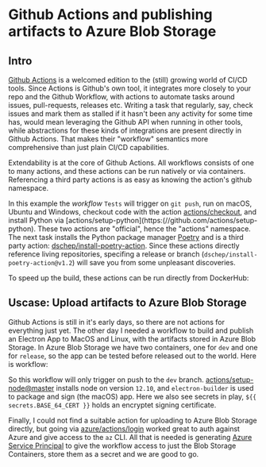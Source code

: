 Github Actions and publishing artifacts to Azure Blob Storage
===

## Intro

[Github Actions](https://github.com/features/actions) is a welcomed edition to the (still) growing world of CI/CD tools. Since
Actions is Github's own tool, it integrates more closely to your repo and the Github Workflow, with actions to automate tasks
around issues, pull-requests, releases etc. Writing a task that regularly, say, check issues and mark them as stalled if it hasn't
been any activity for some time has, would mean leveraging the Github API when running in other tools, while abstractions for
these kinds of integrations are present directly in Github Actions. That makes their "workflow" semantics more comprehensive than
just plain CI/CD capabilities.

Extendability is at the core of Github Actions. All workflows consists of one to many actions, and these actions can be run
natively or via containers. Referencing a third party actions is as easy as knowing the action's github namespace.

<script src="https://gist.github.com/andmos/22a0276f9288c9eb281fc49e6833a114.js"></script>

In this example the _workflow_ `Tests` will trigger on `git push`, run on macOS, Ubuntu and Windows, checkout code with the action
[actions/checkout](https://github.com/actions/checkout), and install Python via [actions/setup-python](https:(//github.com/actions/setup-python). These two actions are "official", hence the "actions" namespace. The next task installs the Python package manager [Poetry](https://poetry.eustace.io/) and is a third party action: [dschep/install-poetry-action](https://github.com/dschep/install-poetry-action). Since these actions directly reference living repositories, specifing a release or branch (`dschep/install-poetry-action@v1.2`) will save you from some unpleasant discoveries.

To speed up the build, these actions can be run directly from DockerHub:

<script src="https://gist.github.com/andmos/1ddb8949fba768fc6373c91beab4f7a1.js"></script>

## Uscase: Upload artifacts to Azure Blob Storage

Github Actions is still in it's early days, so there are not actions for everything just yet. The other day I needed a workflow to
build and publish an Electron App to MacOS and Linux, with the artifacts stored in Azure Blob Storage. In Azure Blob Storage we
have two containers, one for `dev` and one for `release`, so the app can be tested before released out to the world. Here is
workflow:

<script src="https://gist.github.com/andmos/416601771109493b49aba3591e3f7c2c.js"></script>

So this workflow will only trigger on push to the `dev` branch. 
[actions/setup-node@master](https://github.com/actions/setup-node) installs node on version `12.10`, and `electron-builder` is
used to package and sign (the macOS) app. Here we also see secrets in play, `${{ secrets.BASE_64_CERT }}` holds an encryptet
signing certificate.

Finally, I could not find a suitable action for uploading to Azure Blob Storage directly, but going via [azure/actions/login](https://github.com/azure/actions/) worked great to auth against Azure and give access to the `az` CLI. All that is needed is generating [Azure Service Principal](https://docs.microsoft.com/en-us/cli/azure/create-an-azure-service-principal-azure-cli?view=azure-cli-latest) to give the workflow access to just the Blob Storage Containers, store them as a secret and we are good to go.
